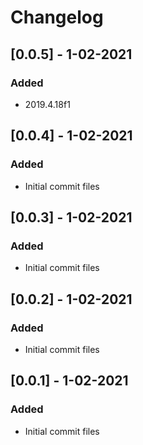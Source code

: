 # Changelog

## [0.0.5] - 1-02-2021

### Added

- 2019.4.18f1

## [0.0.4] - 1-02-2021

### Added

- Initial commit files

## [0.0.3] - 1-02-2021

### Added

- Initial commit files

## [0.0.2] - 1-02-2021

### Added

- Initial commit files


## [0.0.1] - 1-02-2021

### Added

- Initial commit files
